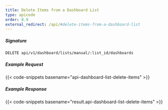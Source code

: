 ```yaml
---
title: Delete Items from a Dashboard List
type: apicode
order: 8.9
external_redirect: /api/#delete-items-from-a-dashboard-list
---
```


##### Signature

`DELETE api/v1/dashboard/lists/manual/:list_id/dashboards`

##### Example Request

{{< code-snippets basename="api-dashboard-list-delete-items" >}}

##### Example Response

{{< code-snippets basename="result.api-dashboard-list-delete-items" >}}
